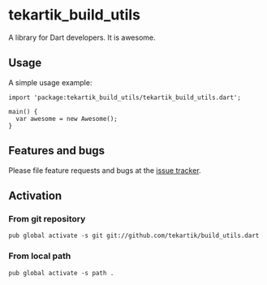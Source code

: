# tekartik_build_utils

A library for Dart developers. It is awesome.

## Usage

A simple usage example:

    import 'package:tekartik_build_utils/tekartik_build_utils.dart';

    main() {
      var awesome = new Awesome();
    }

## Features and bugs

Please file feature requests and bugs at the [issue tracker][tracker].

[tracker]: http://example.com/issues/replaceme

## Activation

### From git repository

    pub global activate -s git git://github.com/tekartik/build_utils.dart

### From local path

    pub global activate -s path .